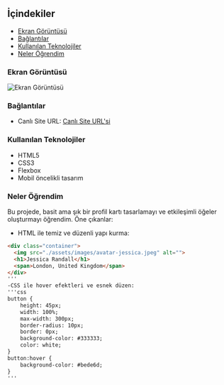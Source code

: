 
## İçindekiler

  - [Ekran Görüntüsü](#ekran-görüntüsü)
  - [Bağlantılar](#bağlantılar)
  - [Kullanılan Teknolojiler](#kullanılan-teknolojiler)
  - [Neler Öğrendim](#neler-öğrendim)

### Ekran Görüntüsü

![Ekran Görüntüsü](./screenshot.jpg)

### Bağlantılar

- Canlı Site URL: [Canlı Site URL'si](https://your-live-site-url.com)

### Kullanılan Teknolojiler

- HTML5
- CSS3
- Flexbox
- Mobil öncelikli tasarım

### Neler Öğrendim

Bu projede, basit ama şık bir profil kartı tasarlamayı ve etkileşimli öğeler oluşturmayı öğrendim. Öne çıkanlar:

- HTML ile temiz ve düzenli yapı kurma:
```html
<div class="container">
  <img src="./assets/images/avatar-jessica.jpeg" alt="">
  <h1>Jessica Randall</h1>
  <span>London, United Kingdom</span>
</div>
'''
-CSS ile hover efektleri ve esnek düzen:
'''css
button {
    height: 45px;
    width: 100%;
    max-width: 300px;
    border-radius: 10px;
    border: 0px;
    background-color: #333333;
    color: white;
}
button:hover {
    background-color: #bede6d;
}
'''

